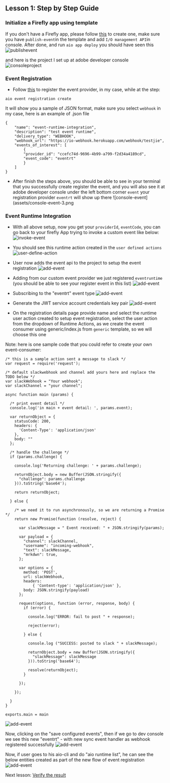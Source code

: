 ## Lesson 1: Step by Step Guide

### Initialize a Firefly app using template 
If you don't have a Firefly app, please follow [this](https://adobeio-codelabs-custom-events-adobedocs.project-helix.page/?src=/lessons/lesson1.html) to create one, make sure you have `publish-event`in the template and add `I/O management API`in console. After done, and run `aio app deploy` you should have seen this 
![publishevent](assets/publishevent-1.png)

and here is the project I set up at adobe developer console 
![consoleproject](assets/console-project-2.png)


### Event Registration

- Follow [this](https://adobeio-codelabs-custom-events-adobedocs.project-helix.page/?src=/lessons/lesson2.html) to register the event provider, in my case, while at the step:
```
aio event registration create 
``` 
It will show you a sample of JSON format, make sure you select `webhook` in my case, here is an example of .json file
```
{
    "name": "event-runtime-integration",
    "description": "test event runtime",
    "delivery_type": "WEBHOOK",
    "webhook_url": "https://io-webhook.herokuapp.com/webhook/testjie",
    "events_of_interest": [
        {
        "provider_id": "ccefc74d-9696-4b99-a799-f2d34a4189cd",
        "event_code": "eventrt"
        }
    ]
}
```

- After finish the steps above, you should be able to see in your terminal that you successfully create register the event, and you will also see it at adobe developer console under the left bottom corner `event` your registration provider `eventrt` will show up there
![console-event](assets/console-event-3.png



### Event Runtime Integration 

- With all above setup, now you get your `providerId`, `eventCode`, you can go back to your firefly App trying to invoke a custom event like below: 
![invoke-event](assets/event-invoke-4.png)

- You should see this runtime action created in the `user defined actions` 
![user-define-action](assets/user-define-action-5.png)

- User now adds the event api to the project to setup the event registration
![add-event](assets/add-event-6.png)

- Adding from our custom event provider we just registered `eventruntime` (you should be able to see your register event in this list)
![add-event](assets/add-event-7.png)

- Subscribing to the "eventrt" event type
![add-event](assets/add-event-8.png)

- Generate the JWT service account credentials key pair
![add-event](assets/add-event-9.png)

- On the registration details page provide name and select the runtime user action created to setup event registration, select the user action from the dropdown of Runtime Actions, as we create the event consumer using generic/index.js from `generic` template, so we will choose this one

Note: here is one sample code that you could refer to create your own event-consumer: 
```
/* this is a sample action sent a message to slack */
var request = require('request');

/* default slackwebhook and channel add yours here and replace the TODO below */
var slackWebhook = "Your webhook";
var slackChannel = "your channel";

async function main (params) {
  
  /* print event detail */
  console.log('in main + event detail: ', params.event);

  var returnObject = {
    statusCode: 200,
    headers: {
      'Content-Type': 'application/json'
    },
    body: ""
  };

  /* handle the challenge */
  if (params.challenge) {

    console.log('Returning challenge: ' + params.challenge);

    returnObject.body = new Buffer(JSON.stringify({
      "challenge": params.challenge
    })).toString('base64');

    return returnObject;

  } else {

    /* we need it to run asynchronously, so we are returning a Promise */
    return new Promise(function (resolve, reject) {

      var slackMessage = " Event received: " + JSON.stringify(params);

      var payload = {
        "channel": slackChannel,
        "username": "incoming-webhook",
        "text": slackMessage,
        "mrkdwn": true,
      };

      var options = {
        method: 'POST',
        url: slackWebhook,
        headers:
            { 'Content-type': 'application/json' },
        body: JSON.stringify(payload)
      };

      request(options, function (error, response, body) {
        if (error) {

          console.log("ERROR: fail to post " + response);

          reject(error);

        } else {

          console.log ("SUCCESS: posted to slack " + slackMessage);

          returnObject.body = new Buffer(JSON.stringify({
            "slackMessage": slackMessage
          })).toString('base64');

          resolve(returnObject);
        }

      });

    });

  }
}

exports.main = main
```

![add-event](assets/add-event-10-2.png)

Now, clicking on the "save configured events", then if we go to dev console we see this new "eventrt" - with new sync event handler as webhook registered successfully
![add-event](assets/add-event-11.png)

Now, if user goes to his aio-cli and do "aio runtime list", he can see the below entities created as part of the new flow of event registration
![add-event](assets/add-event-12.png)

Next lesson: [Verify the result](lesson2.md)
